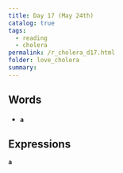 ```yaml
---
title: Day 17 (May 24th)
catalog: true
tags: 
  - reading
  - cholera
permalink: /r_cholera_d17.html
folder: love_cholera
summary: 
---
```


## Words

-   <b data-toggle="tooltip" data-original-title="{{site.data.glossary.a}}">`a`</b>


## Expressions

<b data-toggle="tooltip" data-original-title="{{site.data.answers.15_a}}">`a`</b>